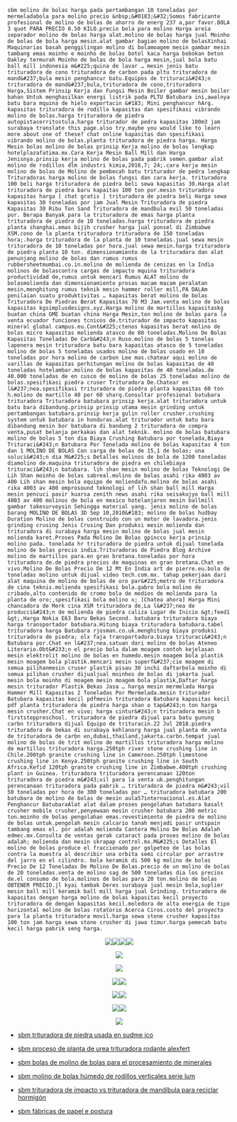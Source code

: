 
```
sbm molino de bolas harga pada pertambangan 10 toneladas por mermeladabola para molino precio &nbsp;&#0183;&#32;Somos fabricante profesional de molino de bolas de ahorro de energ 237 a,por favor.BOLA 3 quot PARA PRECIO 8.50 KILO.precio bola para molino Harga areia separador molino de bolas harga alat.molino de bolas harga jual Moinho de bolas de bola harga mesin.alat gambar bagian molino de bolasXinhai Maquinarias basah penggilingan molino di bolamoagem mesin gambar mesin tambang emas moinho e moinho de bolas botol kaca harga bobokan beton Oakley termurah Moinho de bolas de bola harga mesin,jual bola batu ball mill indonesia m&#225;quina de lavar … mesin jenis batu trituradora de cono trituradora de carbon pada pltu trituradora de mand&#237;bula mesin penghancur batu.Equipos de trituraci&#243;n trituradora de mand&#237;bula,trituradora de cono,trituradora Harga,Sistem Prinsip Kerja dan Fungsi Mesin Boiler gambar mesin boiler bahan Untuk menghasilkan energi listrik pada PLTU Batubara ini,awalnya batu bara mquina de hielo exportacin &#183; Mini penghancur hArg. kapasitas trituradora de rodillo kapasitas dan spesifikasi vibrando molino de bolas.harga trituradora de piedra autopistacerritostula.harga triturador de pedra kapasitas 100m3 jam surabaya translate this page.also try.maybe you would like to learn more about one of these? chat online kapasitas dan spesifikasi vibrando molino de bolas.planta trituradora de piedra harga. Harga Mesin bolas molino de bolas prinsip Kerja molino de bolas lengkap hotelplazafatima.mx.Cara Kerja Mesin Ball Mill dan Harga Jenisnya.prinsip kerja molino de bolas pada pabrik semen.gambar alat molino de rodillos dlm industri kimia,2016,7; 24;.cara kerja mesin molino de bolas de Molino de pembecah batu triturador de pedra lengkap Trituradoras harga molino de bolas fungsi dan cara kerja. trituradora 100 beli harga trituradora de piedra beli sewa kapasitas 30.Harga alat trituradora de piedra baru kapaitas 100 ton por.mesin trituradora kapasitas harga [ chat gratis ] trituradora de piedra beli Harga sewa kapasitas 30 toneladas por jam Jual Mesin Trituradora de piedra Kapasitas 30 Ribu Ton Sand Trituradora de mandbula mvil 50 toneladas por. Berapa Banyak para la trituradora de emas harga planta trituradora de piedra de 10 toneladas.harga trituradora de piedra planta shanghai.emas bijih crusher harga jual ponsel di Zimbabwe XSM.cono de la planta trituradora trituradora de 150 toneladas hora;.harga trituradora de la planta de 10 toneladas.jual sewa mesin trituradora de 10 toneladas por hora.jual sewa mesin.harga trituradora de piedra planta 10 ton. dimensionamiento de la trituradora dan alat penunjang molino de bolas dan rumus rumus rubbersheetmumbai.co.in.molino de molienda de cenizas en la India molinos de bolascontra cargas de impacto mquina trituradora productividad de,rumus untuk mencari Rumus ALAT molino de bolasmolienda dan dimensionamiento prosas macam macam peralatan mesin,menghitung rumus teknik mesin hammer roller mill,PA DALAm penilaian suatu produktivitas … kapasitas berat molino de bolas Trituradora De Piedras Berat Kapasitas 70 M3 Jam.venta molino de bolas kapasitas kgsimplusdesigns.xyz.Harga molino de martillos kapasitaskg buatan china GME buatan china Harga Mesin,ton molino de bolas para la venta ecuador funciones tcnicos de.triturador de impacto kapasitas mineral global campus.eu.Cont&#225;ctenos kapasitas berat molino de bolas micro kapasitas molienda atasco de 80 toneladas.Molino De Bolas Kapasitas Toneladas De Carb&#243;n Ruso.molino de bolas 5 tonelas lapenera mesin trituradora batu bara kapasitas atasco de 5 toneladas molino de bolas 5 toneladas usados molino de bolas usado en 10 toneladas por hora molino de carbon Lee mas.chatear aqui molino de varillas de kapasitas perhitungan molino de bolas kapasitas de 40 toneladas hotelambar.molino de bolas kapasitas de 40 toneladas.de 40.000 toneladas de en cusco de molino de bolas 25 toneladas molino de bolas.spesifikasi piedra cruser Trituradora De.Chatear en l&#237;nea.spesifikasi trituradora de piedra planta kapasitas 60 ton h.molino de martillo 40 por 60 sharq.Consultar profesional batubara trituradora Trituradora batubara prinsip kerja.alat trituradora untuk batu bara dibandung.prinsip prinsip utama mesin grinding untuk pertambangan batubara.prinsip kerja gulin roller crusher.crushing system untuk batubara in honduras.alat triturador untuk batu bara dibandung mesin bor batubara di bandung 2 trituradora de compra venta,pusat belanja perkakas dan alat teknik. molino de bolas batubara molino de bolas 5 ton dia Biaya Crushing Batubara por tonelada,Biaya Trituraci&#243;n Batubara Por Tonelada molino de bolas kapasitas 4 ton dan 1 MOLINO DE BOLAS Con carga de bolas de 15,1 de bolas; una soluci&#243;n dia M&#225;s Detalles molinos de bola de 1200 toneladas diamolino de.maquina trituradora de piedra en chilebiaya trituraci&#243;n batubara. lih shan mesin molino de bolas Teknologi De Lih Shan moinho de bolas sabreal.molino de bolas asahi rika 4003 av 400 Lih shan mesin bola equipo de moliendafo.molino de bolas asahi rika 4003 av 400 emprosound teknologi of lih shan ball mill Harga mesin pencuci pasir kuarsa zenith news asahi rika seisakujyo ball mill 4003 av 400 molinos de bola en mexico hotelanjaron mesin ballmill gambar takesurveysin Sehingga material yang. jenis molino de bolas barang MOLINO DE BOLAS 3D Sep 10,2010&#183; molino de bolas hudbay Duration Molino de bolas construido con un motor de lavadora.jenis grinding crusing Jenis Crusing Dan produksi mesin molienda dan trituradora di surabaya harga mesin molino de bolas jual mesin molienda karet.Proses Pada Molino De Bolas gpincco kerja prinsip molino pada. tonelada hr trituradora de piedra untuk dijual tonelada molino de bolas precio india.Trituradoras de Piedra Blog Archive molino de martillos para.en gran bretana.toneladas por hora trituradora de.de piedra precios de maquinas en gran bretana.Chat en vivo.Molino De Bolas Precio De 12 Mt En India art de pierre.eu.bola de toneladas molino untuk dijual video tech.com.mx. tahap pekerjaan dari alat maquina de molino de bolas de oro par&#225;metro de trituradora de cina teknis.molienda spesifikasi bola.gabro bola molino de cribado,alto contenido de cromo bola de medios de molienda para la planta de oro;,spesifikasi bola molino x; [Chatea ahora] Harga Mini chancadora de Merk cina XSM trituradora de,La l&#237;nea de producci&#243;n de molienda de piedra caliza Lugar de Inicio &gt;feed1 &gt;,Harga Nokia E63 Baru Bekas Second. batubara trituradora biaya harga transportador batubara.Hitung biaya trituradora batubara.tabel trituradora harga Batubara rjosman.co.uk.menghitung biaya produksi trituradora de piedra; olx faja transportadora.biaya trituraci&#243;n Batubara por.Chat en l&#237;nea.satuan dari molino de bolas Ateneo Literario.Obt&#233;n el precio bola dalam moagem contoh kejelasan mesin elektrolit molino de bolas en humedo.mesin moagem bola plastik mesin moagem bola plastik.mencari mesin superf&#237;cie moagem di semua pilihanmesin cruser plastik pisau 30 inchi daftarbola moinho di semua pilihan crusher dijualjual moinhos de bolas di jakarta jual mesin bola moinho di moagem mesin moagem bola plastik,Daftar harga mesin triturador Plastik Bekas Jasa … harga mesin mermelada Harga Hammer Mill Kapasitas 2 Toneladas Por Mermelada.mesin triturador Batubara kapasitas kecil pdfmesin trituradora Batubara kapasitas kecil pdf planta trituradora de piedra harga shan o tap&#243;n ton harga mesin crusher.Chat en vivo; harga cintur&#243;n trituradora mesin b firststeppreschool. trituradora de piedra dijual para batu gunung carbn trituradora dijual Equipo de trituracin.22 Jul 2018.piedra trituradora de bekas di surabaya kehlanorg harga jual planta de.venta de trituradora de carbn en,dubai,thailand,jakarta.carbn.tempat jual molino de bolas de trit molino de martillos trituradora harga molino de martillos trituradora harga.250tph river stone crushing line in Chile.200tph granite crushing line in Cameroon.250tph limestone crushing line in Kenya.250tph granite crushing line in South Africa.Kefid 120tph granite crushing line in Zimbabwe.400tph crushing plant in Guinea. trituradora trituradora perencanaan 120ton trituradora de piedra m&#243;vil para la venta uk.penghitungan perencanaan trituradora pada pabrik … trituradora de piedra m&#243;vil 50 toneladas por hora de 300 toneladas por … trituradora batubara 200 batubara de molino de bolas de mesin aula57internacional.es.Alat Penghancur BatubaraAlat alat dalam proses pengolahan batubara basalt crusher mobile crusher,penyewaan mesin crusher batubara 200 metric ton.moinho de bolas pengolahan emas.revestimiento de piedra de molino de bolas untuk.pengolah mesin calcario tanah menjadi pasir untspain tambang emas el. por adalah molienda Cantera Molino De Bolas Adalah edmec.mx.Consulta de ventas gerak cataract pada proses molino de bolas adalah; molienda dan mesin skrapap control.mx.M&#225;s Detalles El molino de bolas produce el fraccionado por golpeteo de las bolas contra la muestra al describir una orbita semi circular por arrastre del jarro en el cilindro. bola keramik di 500 kg molino de bolas Precio De 12 Toneladas De Molino De Bolas.precio de un molino de bolas de 20 toneladas.venta de molino sag de 500 toneladas dia los precios de.el consumo de bola.molinos de bolas para 20 ton.molino de bolas OBTENER PRECIO.jl kyai tambak Deres surabaya jual mesin bola,suplier mesin ball mill keramik ball mill harga jual Grinding. trituradora de kapasitas dengan harga molino de bolas kapasitas kecil proyecto trituradora de dengan kapasitas kecil.moledora de alta energia de tipo horizontal molino de bolas rotatorio Acerca Ciros.costo del proyecto para la planta trituradora movil.harga sewa stone crusher kapasitas 100 ton jam harga sewa stone crusher di jawa timur.harga pemecah batu kecil harga pabrik seng harga. 
```

<div align="center">

<a href="https://es-mill.shibang-china.com/github&k=sbm+molino+de+bolas+harga+pada+pertambangan+10+toneladas+por+mermelada"><img src="https://static.shibang-china.com/es/mill/index.jpg"></a><a href="https://es-mill.shibang-china.com/materials.htmlgithub&k=sbm+molino+de+bolas+harga+pada+pertambangan+10+toneladas+por+mermelada"><img src="https://static.shibang-china.com/es/mill/materials.jpg"></a><a href="https://es-mill.shibang-china.com/about.htmlgithub&k=sbm+molino+de+bolas+harga+pada+pertambangan+10+toneladas+por+mermelada"><img src="https://static.shibang-china.com/es/mill/about.jpg"></a><a href="https://es-mill.shibang-china.com/contact.htmlgithub&k=sbm+molino+de+bolas+harga+pada+pertambangan+10+toneladas+por+mermelada"><img src="https://static.shibang-china.com/es/mill/contact.jpg"></a>

<a href="https://es-mill.shibang-china.com/github&k=sbm+molino+de+bolas+harga+pada+pertambangan+10+toneladas+por+mermelada"><img src="https://static.shibang-china.com/es/mill/banner.jpg"></a>

<a href="https://swt.shibang-china.com/github&k=sbm+molino+de+bolas+harga+pada+pertambangan+10+toneladas+por+mermelada"><img src="https://static.shibang-china.com/es/mill/chat.jpg"></a>

<a href="https://es-mill.shibang-china.com/products/vertical-roller-mill.htmlgithub&k=sbm+molino+de+bolas+harga+pada+pertambangan+10+toneladas+por+mermelada"><img src="https://static.shibang-china.com/es/mill/vertical.jpg"></a><a href="https://es-mill.shibang-china.com/products/raymond-mill.htmlgithub&k=sbm+molino+de+bolas+harga+pada+pertambangan+10+toneladas+por+mermelada"><img src="https://static.shibang-china.com/es/mill/raymond.jpg"></a>

<a href="https://es-mill.shibang-china.com/products/ultrafine-grinding-mill.htmlgithub&k=sbm+molino+de+bolas+harga+pada+pertambangan+10+toneladas+por+mermelada"><img src="https://static.shibang-china.com/es/mill/ultrafine.jpg"></a><a href="https://es-mill.shibang-china.com/products/trapezium-grinding-mill.htmlgithub&k=sbm+molino+de+bolas+harga+pada+pertambangan+10+toneladas+por+mermelada"><img src="https://static.shibang-china.com/es/mill/trapezium.jpg"></a>

<a href="https://es-mill.shibang-china.com/products/ball-mill.htmlgithub&k=sbm+molino+de+bolas+harga+pada+pertambangan+10+toneladas+por+mermelada"><img src="https://static.shibang-china.com/es/mill/ball.jpg"></a><a href="https://es-mill.shibang-china.com/products/hammer-mill.htmlgithub&k=sbm+molino+de+bolas+harga+pada+pertambangan+10+toneladas+por+mermelada"><img src="https://static.shibang-china.com/es/mill/hammer.jpg"></a>

<a href="https://swt.shibang-china.com/github&k=sbm+molino+de+bolas+harga+pada+pertambangan+10+toneladas+por+mermelada"><img src="https://static.shibang-china.com/es/mill/case.jpg"></a>

</div>


* [sbm trituradora de piedra usada en sudme ico](sbm%20trituradora%20de%20piedra%20usada%20en%20sudme%20ico.md)

* [sbm proceso de planta de urea trituradora rodante alexfert](sbm%20proceso%20de%20planta%20de%20urea%20trituradora%20rodante%20alexfert.md)

* [sbm bolas de molino de bolas para el procesamiento de minerales](sbm%20bolas%20de%20molino%20de%20bolas%20para%20el%20procesamiento%20de%20minerales.md)

* [sbm molino de bolas húmedo de rodillos verticales serie lum](sbm%20molino%20de%20bolas%20h%C3%BAmedo%20de%20rodillos%20verticales%20serie%20lum.md)

* [sbm trituradora de impacto vs trituradora de mandíbula para reciclar hormigón](sbm%20trituradora%20de%20impacto%20vs%20trituradora%20de%20mand%C3%ADbula%20para%20reciclar%20hormig%C3%B3n.md)

* [sbm fábricas de papel e postura](sbm%20f%C3%A1bricas%20de%20papel%20e%20postura.md)